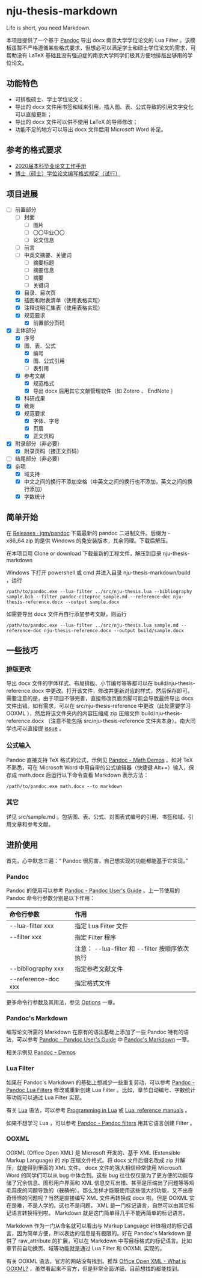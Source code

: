 
# nju-thesis-markdown

Life is short, you need Markdown.

本项目提供了一个基于 [Pandoc](https://www.pandoc.org/) 导出 docx 南京大学学位论文的 Lua Filter 。该模板虽暂不严格遵循某些格式要求，但想必可以满足学士和硕士学位论文的需求，可帮助没有 LaTeX 基础且没有强迫症的南京大学同学们极其方便地排版出够用的学位论文。

## 功能特色

- 可排版硕士、学士学位论文；
- 导出的 docx 文件用书签和域来引用，插入图、表、公式导致的引用文字变化可以直接更新；
- 导出的 docx 文件可以供不使用 LaTeX 的导师修改；
- 功能不足的地方可以导出 docx 文件后用 Microsoft Word 补足。

## 参考的格式要求

- [2020届本科毕业论文工作手册](https://jw.nju.edu.cn/22/24/c24683a467492/page.htm)
- [博士（硕士）学位论文编写格式规定（试行）](https://grawww.nju.edu.cn/ec/4e/c1040a60494/page.htm)

## 项目进展

- [ ] 前置部分
  - [ ] 封面
    - [ ] 图片
    - [ ] 〇〇毕业〇〇
    - [ ] 论文信息
  - [ ] 前言
  - [ ] 中英文摘要、关键词
    - [ ] 摘要标题
    - [ ] 摘要信息
    - [ ] 摘要
    - [ ] 关键词
  - [x] 目录、目次页
  - [x] 插图和附表清单（使用表格实现）
  - [x] 注释说明汇集表（使用表格实现）
  - [x] 规范要求
    - [x] 前置部分页码
- [x] 主体部分
  - [x] 序号
  - [x] 图、表、公式
    - [x] 编号
    - [x] 图、公式引用
    - [ ] 表引用
  - [x] 参考文献
    - [x] 规范格式
    - [x] 导出 docx 后用其它文献管理软件（如 Zotero 、 EndNote ）
  - [x] 科研成果
  - [x] 致谢
  - [x] 规范要求
    - [x] 字体、字号
    - [x] 页眉
    - [x] 正文页码
- [x] 附录部分（非必要）
  - [x] 附录页码（接正文页码）
- [ ] 结尾部分（非必要）
- [x] 杂项
  - [x] 域支持
  - [x] 中文之间的换行不添加空格（中英文之间的换行也不添加，英文之间的换行添加）
  - [x] 字数统计

## 简单开始

在 [Releases · jgm/pandoc](https://github.com/jgm/pandoc/releases) 下载最新的 pandoc 二进制文件。后缀为 -x86_64.zip 的是供 Windows 的免安装版本，其余同理。下载后解压。

在本项目用 Clone or download 下载最新的工程文件，解压到目录 nju-thesis-markdown

Windows 下打开 powershell 或 cmd 并进入目录 nju-thesis-markdown/build ，运行

```
/path/to/pandoc.exe --lua-filter ../src/nju-thesis.lua --bibliography sample.bib --filter pandoc-citeproc sample.md --reference-doc nju-thesis-reference.docx --output sample.docx
```

如需要导出 docx 文件再自行添加参考文献，则运行

```
/path/to/pandoc.exe --lua-filter ../src/nju-thesis.lua sample.md --reference-doc nju-thesis-reference.docx --output build/sample.docx
```

## 一些技巧

### 排版更改

导出 docx 文件的字体样式、布局排版、小节编号等等都可以在 build/nju-thesis-reference.docx 中更改。打开该文件，修改并更新对应的样式，然后保存即可。需要注意的是，由于项目不够完善，直接修改页眉页脚可能会导致最终导出 docx 文件出错。如有需求，可以在 src/nju-thesis-reference 中更改（此处需要学习 OOXML ），然后将该文件夹内的内容压缩成 zip 压缩文件 build/nju-thesis-reference.docx （注意不能包括 src/nju-thesis-reference 文件夹本身）。南大同学也可以直接提 [issue](https://github.com/centixkadon/nju-thesis-markdown/issues) 。

### 公式输入

Pandoc 直接支持 TeX 格式的公式，示例见 [Pandoc - Math Demos](https://pandoc.org/demo/math.text) 。如对 TeX 不熟悉，可在 Microsoft Word 中用自带的公式编辑器（快捷键 Alt+=）输入，保存成 math.docx 后运行以下命令查看 Markdown 表示方法：

```
/path/to/pandoc.exe math.docx --to markdown
```

### 其它

详见 src/sample.md 。包括图、表、公式、对图表式编号的引用、书签和域、引用文章和参考文献。

## 进阶使用

首先，心中默念三遍：“ Pandoc 很厉害，自己想实现的功能都能基于它实现。”

### Pandoc

Pandoc 的使用可以参考 [Pandoc - Pandoc User's Guide](https://www.pandoc.org/MANUAL.html) 。上一节使用的 Pandoc 命令行参数分别是以下作用：

| 命令行参数          | 作用                                           |
|:--------------------|:-----------------------------------------------|
| --lua-filter xxx    | 指定 Lua Filter 文件                           |
| --filter xxx        | 指定 Filter 程序                               |
|                     | 注意： --lua-filter 和 --filter 按顺序依次执行 |
| --bibliography xxx  | 指定参考文献文件                               |
| --reference-doc xxx | 指定格式文件                                   |

更多命令行参数及其用法，参见 [Options](https://www.pandoc.org/MANUAL.html#options) 一章。

### Pandoc's Markdown

编写论文所需的 Markdown 在原有的语法基础上添加了一些 Pandoc 特有的语法，可以参考 [Pandoc - Pandoc User's Guide](https://www.pandoc.org/MANUAL.html) 中 [Pandoc's Markdown](https://www.pandoc.org/MANUAL.html#pandocs-markdown) 一章。

相关示例见 [Pandoc - Demos](https://pandoc.org/demos.html)

### Lua Filter

如果在 Pandoc's Markdown 的基础上想减少一些重复劳动，可以参考 [Pandoc - Pandoc Lua Filters](https://pandoc.org/lua-filters.html) 修改或重新创建 Lua Filter 。比如，章节自动编号、字数统计等功能可以通过 Lua Filter 实现。

有关 [Lua](http://www.lua.org/home.html) 语法，可以参考 [Programming in Lua](http://www.lua.org/pil/) 或 [Lua: reference manuals](https://www.lua.org/manual/) 。

如果不想学习 Lua ，可以参考 [Pandoc - Pandoc filters](https://www.pandoc.org/filters.html) 用其它语言创建 Filter 。

### OOXML

OOXML (Office Open XML) 是 Microsoft 开发的、基于 XML (Extensible Markup Language) 的 zip 压缩文件格式。将 docx 文件后缀名改成 zip 并解压，就能得到里面的 XML 文件。 docx 文件的强大相信经常使用 Microsoft Word 的同学们可以从 bug 中体会到。这些 bug 往往仅仅是为了更方便的功能存储了冗余信息、图形用户界面和 XML 信息交互出错、甚至是压缩出了问题等等鸡毛蒜皮的问题导致的（~~我猜的~~）。那么怎样才能既使用这些强大的功能，又不出奇奇怪怪的问题呢？当然是直接编写 XML 文件再转换成 docx 啦。但是 OOXML 实在是难，不是人学的。这也不是问题， XML 是一门标记语言，自然可以由其它标记语言转换得到啦。 Markdown 就是这门简单得几乎不能再简单的标记语言。

Markdown 作为一门从命名就可以看出与 Markup Language 针锋相对的标记语言，因为简单方便，所以表达的信息是有极限的。好在 Pandoc's Markdown 提供了 raw_attribute 的扩展，可以在 Markdown 中写目标格式的标记语言。比如章节前自动换页、域等功能就是通过 Lua Filter 和 OOXML 实现的。

有关 OOXML 语法，官方的网站没有找到。推荐 [Office Open XML - What is OOXML?](http://officeopenxml.com/) ，虽然看起来不官方，但是非常全面详细，目前想找的都能找到。
